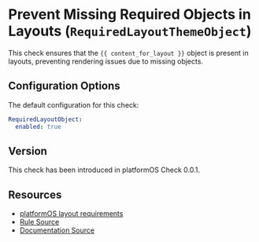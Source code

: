# Prevent Missing Required Objects in Layouts (`RequiredLayoutThemeObject`)

This check ensures that the `{{ content_for_layout }}` object is present in layouts, preventing rendering issues due to missing objects.

## Configuration Options

The default configuration for this check:

```yaml
RequiredLayoutObject:
  enabled: true
```

## Version

This check has been introduced in platformOS Check 0.0.1.

## Resources

- [platformOS layout requirements][layout]
- [Rule Source][codesource]
- [Documentation Source][docsource]

[codesource]: /lib/platformos_check/checks/required_layout_object.rb
[docsource]: /docs/checks/required_layout_object.md
[layout]: https://documentation.platformos.com/developer-guide/pages/layouts
